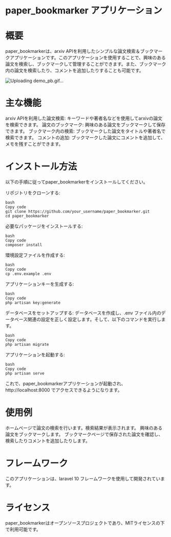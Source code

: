 # paper_bookmarker アプリケーション

# 概要
paper_bookmarkerは、arxiv APIを利用したシンプルな論文検索＆ブックマークアプリケーションです。このアプリケーションを使用することで、興味のある論文を検索し、ブックマークして管理することができます。また、ブックマーク内の論文を検索したり、コメントを追加したりすることも可能です。

![Uploading demo_pb.gif…]()


# 主な機能
arxiv APIを利用した論文検索: キーワードや著者名などを使用してarxivの論文を検索できます。
論文のブックマーク: 興味のある論文をブックマークして保存できます。
ブックマーク内の検索: ブックマークした論文をタイトルや著者名で検索できます。
コメントの追加: ブックマークした論文にコメントを追加して、メモを残すことができます。

# インストール方法
以下の手順に従ってpaper_bookmarkerをインストールしてください。

リポジトリをクローンする:
```
bash
Copy code
git clone https://github.com/your_username/paper_bookmarker.git
cd paper_bookmarker
```

必要なパッケージをインストールする:
```
bash
Copy code
composer install
```

環境設定ファイルを作成する:
```
bash
Copy code
cp .env.example .env
```

アプリケーションキーを生成する:
```
bash
Copy code
php artisan key:generate
```

データベースをセットアップする:
データベースを作成し、.env ファイル内のデータベース関連の設定を正しく設定します。そして、以下のコマンドを実行します。
```
bash
Copy code
php artisan migrate
```

アプリケーションを起動する:
```
bash
Copy code
php artisan serve
```
これで、paper_bookmarkerアプリケーションが起動され、 http://localhost:8000 でアクセスできるようになります。

# 使用例
ホームページで論文の検索を行います。検索結果が表示されます。
興味のある論文をブックマークします。
ブックマークページで保存された論文を確認し、検索したりコメントを追加したりします。

# フレームワーク
このアプリケーションは、laravel 10 フレームワークを使用して開発されています。

# ライセンス
paper_bookmarkerはオープンソースプロジェクトであり、MITライセンスの下で利用可能です。
